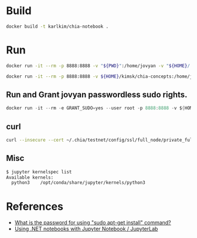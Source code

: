 # Build
```sh
docker build -t karlkim/chia-notebook .
```

# Run
```sh
docker run -it --rm -p 8888:8888 -v "${PWD}":/home/jovyan -v "${HOME}/.chia/testnet":/home/jovyan/.chia/testnet karlkim/chia-notebook
```

```sh
docker run -it --rm -p 8888:8888 -v ${HOME}/kimsk/chia-concepts:/home/jovyan -v ${HOME}/.chia/testnet:/home/jovyan/.chia/testnet karlkim/chia-notebook
```

## Run and Grant jovyan passwordless sudo rights.
```h
docker run -it --rm -e GRANT_SUDO=yes --user root -p 8888:8888 -v ${HOME}/kimsk/chia-concepts:/home/jovyan -v ${HOME}/.chia/testnet:/home/jovyan/.chia/testnet karlkim/chia-notebook
```

## curl

```sh
curl --insecure --cert ~/.chia/testnet/config/ssl/full_node/private_full_node.crt --key ~/.chia/testnet/config/ssl/full_node/private_full_node.key -d '{}' -H "Content-Type: application/json" -X POST https://host.docker.internal:8555/get_network_info
```

## Misc
```sh
$ jupyter kernelspec list
Available kernels:
  python3    /opt/conda/share/jupyter/kernels/python3
```

# References
- [What is the password for using "sudo apt-get install" command?](https://github.com/jupyter/docker-stacks/issues/949)
- [Using .NET notebooks with Jupyter Notebook / JupyterLab](https://github.com/dotnet/interactive/blob/main/docs/NotebookswithJupyter.md#using-net-notebooks-with-jupyter-notebook--jupyterlab)